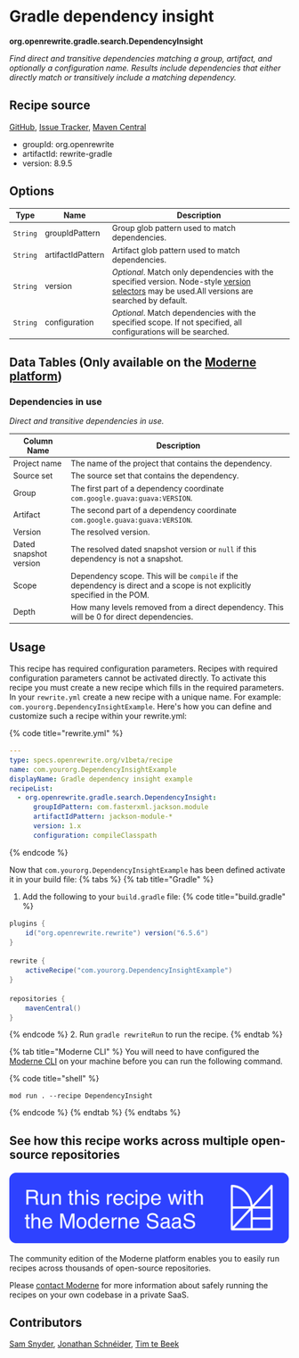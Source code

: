 # Gradle dependency insight

**org.openrewrite.gradle.search.DependencyInsight**

_Find direct and transitive dependencies matching a group, artifact, and optionally a configuration name. Results include dependencies that either directly match or transitively include a matching dependency._

## Recipe source

[GitHub](https://github.com/openrewrite/rewrite/blob/main/rewrite-gradle/src/main/java/org/openrewrite/gradle/search/DependencyInsight.java), [Issue Tracker](https://github.com/openrewrite/rewrite/issues), [Maven Central](https://central.sonatype.com/artifact/org.openrewrite/rewrite-gradle/8.9.5/jar)

* groupId: org.openrewrite
* artifactId: rewrite-gradle
* version: 8.9.5

## Options

| Type | Name | Description |
| -- | -- | -- |
| `String` | groupIdPattern | Group glob pattern used to match dependencies. |
| `String` | artifactIdPattern | Artifact glob pattern used to match dependencies. |
| `String` | version | *Optional*. Match only dependencies with the specified version. Node-style [version selectors](https://docs.openrewrite.org/reference/dependency-version-selectors) may be used.All versions are searched by default. |
| `String` | configuration | *Optional*. Match dependencies with the specified scope. If not specified, all configurations will be searched. |

## Data Tables (Only available on the [Moderne platform](https://app.moderne.io/))

### Dependencies in use

_Direct and transitive dependencies in use._

| Column Name | Description |
| ----------- | ----------- |
| Project name | The name of the project that contains the dependency. |
| Source set | The source set that contains the dependency. |
| Group | The first part of a dependency coordinate `com.google.guava:guava:VERSION`. |
| Artifact | The second part of a dependency coordinate `com.google.guava:guava:VERSION`. |
| Version | The resolved version. |
| Dated snapshot version | The resolved dated snapshot version or `null` if this dependency is not a snapshot. |
| Scope | Dependency scope. This will be `compile` if the dependency is direct and a scope is not explicitly specified in the POM. |
| Depth | How many levels removed from a direct dependency. This will be 0 for direct dependencies. |


## Usage

This recipe has required configuration parameters. Recipes with required configuration parameters cannot be activated directly. To activate this recipe you must create a new recipe which fills in the required parameters. In your `rewrite.yml` create a new recipe with a unique name. For example: `com.yourorg.DependencyInsightExample`.
Here's how you can define and customize such a recipe within your rewrite.yml:

{% code title="rewrite.yml" %}
```yaml
---
type: specs.openrewrite.org/v1beta/recipe
name: com.yourorg.DependencyInsightExample
displayName: Gradle dependency insight example
recipeList:
  - org.openrewrite.gradle.search.DependencyInsight:
      groupIdPattern: com.fasterxml.jackson.module
      artifactIdPattern: jackson-module-*
      version: 1.x
      configuration: compileClasspath
```
{% endcode %}

Now that `com.yourorg.DependencyInsightExample` has been defined activate it in your build file:
{% tabs %}
{% tab title="Gradle" %}
1. Add the following to your `build.gradle` file:
{% code title="build.gradle" %}
```groovy
plugins {
    id("org.openrewrite.rewrite") version("6.5.6")
}

rewrite {
    activeRecipe("com.yourorg.DependencyInsightExample")
}

repositories {
    mavenCentral()
}
```
{% endcode %}
2. Run `gradle rewriteRun` to run the recipe.
{% endtab %}

{% tab title="Moderne CLI" %}
You will need to have configured the [Moderne CLI](https://docs.moderne.io/moderne-cli/cli-intro) on your machine before you can run the following command.

{% code title="shell" %}
```shell
mod run . --recipe DependencyInsight
```
{% endcode %}
{% endtab %}
{% endtabs %}

## See how this recipe works across multiple open-source repositories

[![Moderne Link Image](/.gitbook/assets/ModerneRecipeButton.png)](https://app.moderne.io/recipes/org.openrewrite.gradle.search.DependencyInsight)

The community edition of the Moderne platform enables you to easily run recipes across thousands of open-source repositories.

Please [contact Moderne](https://moderne.io/product) for more information about safely running the recipes on your own codebase in a private SaaS.

## Contributors
[Sam Snyder](mailto:sam@moderne.io), [Jonathan Schnéider](mailto:jkschneider@gmail.com), [Tim te Beek](mailto:tim@moderne.io)
